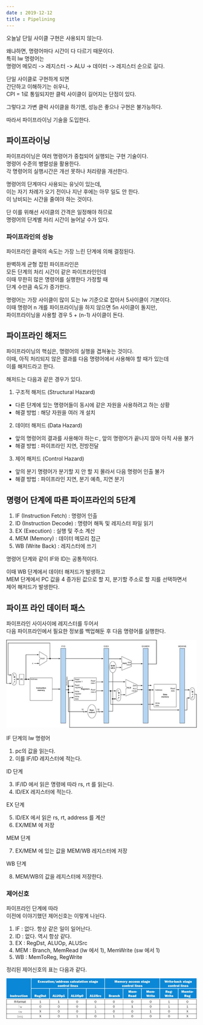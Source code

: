 ```yaml
---
date : 2019-12-12
title : Pipelining
---
```


오늘날 단일 사이클 구현은 사용되지 않는다.  

왜냐하면, 명령어마다 시간이 다 다르기 때문이다.  
특히 lw 명령어는  
명령어 메모리 -> 레지스터 -> ALU -> 데이터 -> 레지스터 순으로 길다.  

단일 사이클로 구현하게 되면  
간단하고 이해하기는 쉬우나,  
CPI = 1로 통일되지만 클럭 사이클이 길어지는 단점이 있다.  

그렇다고 가변 클럭 사이클을 하기엔, 성능은 좋으나 구현은 불가능하다.  

따라서 파이프라이닝 기술을 도입한다.  


## 파이프라이닝

파이프라이닝은 여러 명령어가 중첩되어 실행되는 구현 기술이다.  
명령어 수준의 병렬성을 활용한다.  
각 명령어의 실행시간은 개선 못하나 처리량을 개선한다.  

명령어의 단계마다 사용되는 유닛이 있는데,  
이는 자기 차례가 오기 전이나 지난 후에는 아무 일도 안 한다.  
이 낭비되는 시간을 줄여야 하는 것이다.  

단 이를 위해선 사이클의 간격은 일정해야 하므로  
명령어의 단계별 처리 시간이 늘어날 수가 있다.  



### 파이프라인의 성능

파이프라인 클럭의 속도는 가장 느린 단계에 의해 결정된다.  

완벽하게 균형 잡힌 파이프라인은  
모든 단계의 처리 시간이 같은 파이프라인인데  
이때 무한히 많은 명령어를 실행한다 가정할 때  
단계 수만큼 속도가 증가한다.  

명령어는 가장 사이클이 많이 도는 lw 기준으로 잡아서 5사이클이 기본이다.  
이때 명령어 n 개를 파이프라이닝을 하지 않으면 5n 사이클이 돌지만,  
파이프라이닝을 사용할 경우 5 + (n-1) 사이클이 돈다.  


## 파이프라인 해저드

파이프라이닝의 핵심은, 명령어의 실행을 겹쳐놓는 것이다.  
이때, 아직 처리되지 않은 결과를 다음 명령어에서 사용해야 할 때가 있는데  
이를 해저드라고 한다.  

해저드는 다음과 같은 경우가 있다.  

1. 구조적 해저드 (Structural Hazard)  
  - 다른 단계에 있는 명령어들이 동시에 같은 자원을 사용하려고 하는 상황  
  - 해결 방법 : 해당 자원을 여러 개 설치  
  
2. 데이터 해저드 (Data Hazard)  
  - 앞의 명령어의 결과를 사용해야 하는ㄷ, 앞의 명령어가 끝나지 않아 아직 사용 불가  
  - 해결 방법 : 파이프라인 지연, 전방전달  
  
3. 제어 해저드 (Control Hazard)  
  - 앞의 분기 명령어가 분기할 지 안 할 지 몰라서 다음 명령어 인출 불가  
  - 해결 방법 : 파이프라인 지연, 분기 예측, 지연 분기
  
  
## 명령어 단계에 따른 파이프라인의 5단계

1. IF (Instruction Fetch) : 명령어 인출  
2. ID (Instruction Decode) : 명령어 해독 및 레지스터 파일 읽기  
3. EX (Execution) : 실행 및 주소 계산  
4. MEM (Memory) : 데이터 메모리 접근  
5. WB (Write Back) : 레지스터에 쓰기  

명령어 단계와 같이 IF와 ID는 공통적이다.  

이때 WB 단계에서 데이터 해저드가 발생하고  
MEM 단계에서 PC 값을 4 증가된 값으로 할 지, 분기할 주소로 할 지를 선택하면서  
제어 해저드가 발생한다.  


## 파이프 라인 데이터 패스 

파이프라인 사이사이에 레지스터를 두어서  
다음 파이프라인에서 필요한 정보를 백업해둔 후 다음 명령어를 실행한다.  

![pipeline_register](./img/pipeline_register.jpg)


IF 단계의 lw 명령어

1. pc의 값을 읽는다.  
2. 이를 IF/ID 레지스터에 적는다.  

ID 단계  

3. IF/ID 에서 읽은 명령에 따라 rs, rt 를 읽는다.  
4. ID/EX 레지스터에 적는다.  

EX 단계  

5. ID/EX 에서 읽은 rs, rt, address 를 계산  
6. EX/MEM 에 저장  

MEM 단계  

7. EX/MEM 에 있는 값을 MEM/WB 레지스터에 저장  

WB 단계  

8. MEM/WB의 값을 레지스터에 저장한다.  


### 제어신호

파이프라인 단계에 따라  
이전에 이야기했던 제어신호는 이렇게 나뉜다.  

1. IF : 없다. 항상 같은 일이 일어난다.  
2. ID : 없다. 역시 항상 같다.  
3. EX : RegDst, ALUOp, ALUSrc  
4. MEM : Branch, MemRead (lw 에서 1), MemWrite (sw 에서 1)  
5. WB : MemToReg, RegWrite  

정리된 제어신호의 표는 다음과 같다.  

![control](./img/control.jpg)


